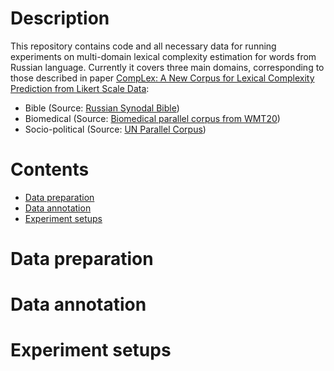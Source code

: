 # Description
This repository contains code and all necessary data for running experiments on multi-domain lexical complexity estimation for words from Russian language. Currently it covers three main domains, corresponding to those described in paper [CompLex: A New Corpus for Lexical Complexity Prediction from Likert Scale Data](https://arxiv.org/abs/2003.07008):
- Bible (Source: [Russian Synodal Bible](https://github.com/christos-c/bible-corpus))
- Biomedical (Source: [Biomedical parallel corpus from WMT20](https://github.com/biomedical-translation-corpora/corpora))
- Socio-political (Source: [UN Parallel Corpus](https://conferences.unite.un.org/UNCORPUS))

# Contents
- [Data preparation](#data-preparation)
- [Data annotation](#data-annotation)
- [Experiment setups](#experiment-setups)

# Data preparation

# Data annotation

# Experiment setups